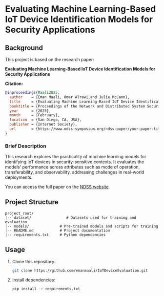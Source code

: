 # Evaluating Machine Learning-Based IoT Device Identification Models for Security Applications

## Background

This project is based on the research paper:

**Evaluating Machine Learning-Based IoT Device Identification Models for Security Applications**

**Citation:**
```bibtex
@inproceedings{Maali2025,
  author    = {Eman Maali, Omar Alrawi,and Julie McCann},
  title     = {Evaluating Machine Learning-Based IoT Device Identification Models for Security Applications},
  booktitle = {Proceedings of the Network and Distributed System Security Symposium (NDSS)},
  year      = {2025},
  month     = {February},
  location  = {San Diego, CA, USA},
  publisher = {Internet Society},
  url       = {https://www.ndss-symposium.org/ndss-paper/your-paper-title/}
}
```

### Brief Description
This research explores the practicality of machine learning models for identifying IoT devices in security-sensitive contexts. It evaluates the models' performance across attributes such as mode of operation, transferability, and observability, addressing challenges in real-world deployments. 

You can access the full paper on the [NDSS website](https://www.ndss-symposium.org/ndss-paper/your-paper-title/).


## Project Structure
```
project_root/
|-- dataset/                # Datasets used for training and evaluation
|-- models/              # Pre-trained models and scripts for training
|-- README.md            # Project documentation
|-- requirements.txt     # Python dependencies
```

## Usage


1. Clone this repository:
   ```bash
   git clone https://github.com/emanmaali/IoTDeviceEvaluation.git
   ```

2. Install dependencies:
   ```bash
   pip install -r requirements.txt
   ```
